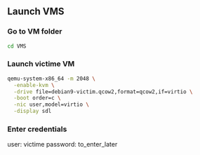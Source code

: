 ## Launch VMS

### Go to VM folder
```bash
cd VMS
```
### Launch victime VM

```bash
qemu-system-x86_64 -m 2048 \
  -enable-kvm \
  -drive file=debian9-victim.qcow2,format=qcow2,if=virtio \
  -boot order=c \
  -nic user,model=virtio \
  -display sdl
```

### Enter credentials
user: victime
password: to_enter_later
